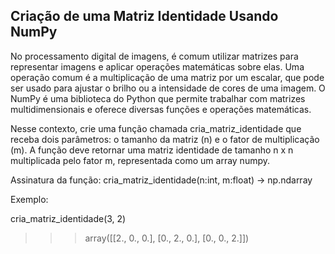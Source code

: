 ## Criação de uma Matriz Identidade Usando NumPy
No processamento digital de imagens, é comum utilizar matrizes para representar imagens e aplicar operações matemáticas sobre elas. Uma operação comum é a multiplicação de uma matriz por um escalar, que pode ser usado para ajustar o brilho ou a intensidade de cores de uma imagem. O NumPy é uma biblioteca do Python que permite trabalhar com matrizes multidimensionais e oferece diversas funções e operações matemáticas.

Nesse contexto, crie uma função chamada cria_matriz_identidade que receba dois parâmetros: o tamanho da matriz (n) e o fator de multiplicação (m). A função deve retornar uma matriz identidade de tamanho n x n multiplicada pelo fator m, representada como um array numpy.

Assinatura da função: cria_matriz_identidade(n:int, m:float) -> np.ndarray

Exemplo:


cria_matriz_identidade(3, 2)

>>> array([[2., 0., 0.],
           [0., 2., 0.],
           [0., 0., 2.]])